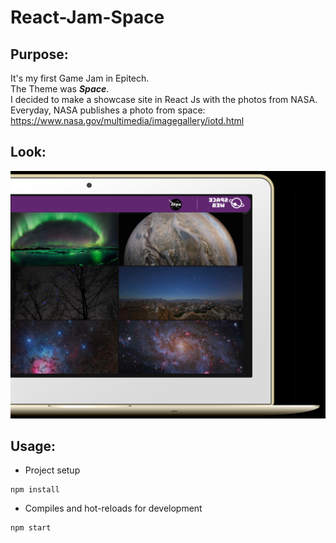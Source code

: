 # React-Jam-Space
## Purpose:
It's my first Game Jam in Epitech. <br/>
The Theme was ***Space***. <br/>
I decided to make a showcase site in React Js with the photos from NASA.<br/>
Everyday, NASA publishes a photo from space: https://www.nasa.gov/multimedia/imagegallery/iotd.html
## Look:
<img src="https://github.com/AntoinePoisson/React-Jam-Space/blob/master/src/resources/imgGit.png" alt="" />

## Usage:
- Project setup
```
npm install
```

- Compiles and hot-reloads for development
```
npm start
```
